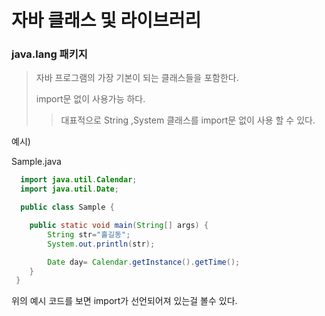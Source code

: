 # 자바 클래스 및 라이브러리 

### java.lang 패키지 

 > 자바 프로그램의 가장 기본이 되는 클래스들을 포함한다.
 > 
 > import문 없이 사용가능 하다.
 > 
 > > 대표적으로 String ,System 클래스를 import문 없이 사용 할 수 있다.

예시)

Sample.java

``` java
  import java.util.Calendar;
  import java.util.Date;

  public class Sample {

    public static void main(String[] args) {
        String str="홀길동";
        System.out.println(str);

        Date day= Calendar.getInstance().getTime();
    }
 }
```

위의 예시 코드를 보면 import가 선언되어져 있는걸 볼수 있다.

